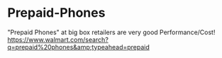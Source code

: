 # Prepaid-Phones
"Prepaid Phones" at big box retailers are very good Performance/Cost! https://www.walmart.com/search?q=prepaid%20phones&amp;typeahead=prepaid

